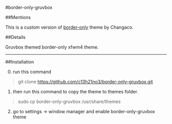 #border-only-gruvbox

##Mentions

This is a custom version of [border-only](https://www.xfce-look.org/p/1016214/) theme by Changaco.

##Details

Gruvbox themed border-only xfwm4 theme.

---

##Installation

0. run this command

> git clone https://github.com/c13h21no3/border-only-gruvbox.git

1. then run this command to copy the theme to themes folder.

> sudo cp border-only-gruvbox /usr/share/themes

2. go to settings -> window manager and enable border-only-gruvbox theme
